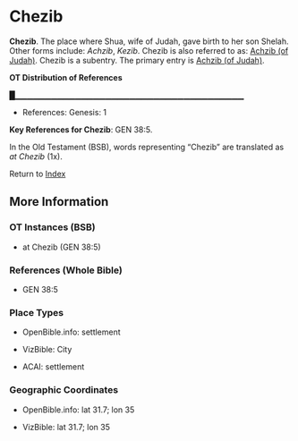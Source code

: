 # Chezib
**Chezib**. 
The place where Shua, wife of Judah, gave birth to her son Shelah. 
Other forms include: 
*Achzib*, *Kezib*. 
Chezib is also referred to as: 
[Achzib (of Judah)](Achzib.md). 
Chezib is a subentry. The primary entry is 
[Achzib (of Judah)](Achzib.md). 


**OT Distribution of References**

█▁▁▁▁▁▁▁▁▁▁▁▁▁▁▁▁▁▁▁▁▁▁▁▁▁▁▁▁▁▁▁▁▁▁▁▁▁▁
* References: Genesis: 1



**Key References for Chezib**: 
GEN 38:5. 


In the Old Testament (BSB), words representing “Chezib” are translated as 
*at Chezib* (1x). 




Return to [Index](00-Index.md)

## More Information

### OT Instances (BSB)

* at Chezib (GEN 38:5)



### References (Whole Bible)

* GEN 38:5


### Place Types

* OpenBible.info: settlement

* VizBible: City

* ACAI: settlement



### Geographic Coordinates

* OpenBible.info: lat 31.7; lon 35

* VizBible: lat 31.7; lon 35




